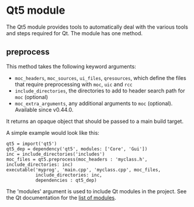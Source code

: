 # Qt5 module

The Qt5 module provides tools to automatically deal with the various
tools and steps required for Qt. The module has one method.

## preprocess

This method takes the following keyword arguments:
 - `moc_headers`, `moc_sources`, `ui_files`, `qresources`, which define the files that require preprocessing with `moc`, `uic` and `rcc`
 - `include_directories`, the directories to add to header search path for `moc` (optional)
 - `moc_extra_arguments`, any additional arguments to `moc` (optional). Available since v0.44.0.

It returns an opaque object that should be passed to a main build target.

A simple example would look like this:

```meson
qt5 = import('qt5')
qt5_dep = dependency('qt5', modules: ['Core', 'Gui'])
inc = include_directories('includes')
moc_files = qt5.preprocess(moc_headers : 'myclass.h', include_directories: inc)
executable('myprog', 'main.cpp', 'myclass.cpp', moc_files,
           include_directories: inc,
           dependencies : qt5_dep)
```


The 'modules' argument is used to include Qt modules in the project.
See the Qt documentation for the [list of
modules](http://doc.qt.io/qt-5/qtmodules.html).
